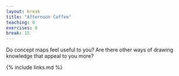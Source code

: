 ```yaml
---
layout: break
title: "Afternoon Coffee"
teaching: 0
exercises: 0
break: 15
---
```


Do concept maps feel useful to you?
Are there other ways of drawing knowledge that appeal to you more?

{% include links.md %}
